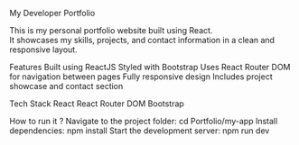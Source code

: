 My Developer Portfolio

This is my personal portfolio website built using React.  
It showcases my skills, projects, and contact information in a clean and responsive layout.

  Features
Built using ReactJS
 Styled with Bootstrap
 Uses React Router DOM for navigation between pages
 Fully responsive design
  Includes project showcase and contact section

Tech Stack
 React
React Router DOM
Bootstrap

How to run it ?
Navigate to the project folder:
cd Portfolio/my-app
Install dependencies:
npm install
Start the development server:
npm run dev
